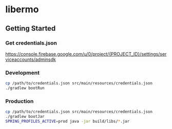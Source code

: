 # libermo

## Getting Started

### Get credentials.json

https://console.firebase.google.com/u/0/project/{PROJECT_ID}/settings/serviceaccounts/adminsdk

### Development

```bash
cp /path/to/credentials.json src/main/resources/credentials.json
./gradlew bootRun
```

### Production

```bash
cp /path/to/credentials.json src/main/resources/credentials.json
./gradlew bootJar
SPRING_PROFILES_ACTIVE=prod java -jar build/libs/*.jar
```